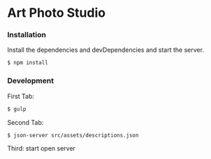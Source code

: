 # Art Photo Studio

### Installation


Install the dependencies and devDependencies and start the server.

```sh
$ npm install
```

### Development

First Tab:

```sh
$ gulp
```

Second Tab:
```sh
$ json-server src/assets/descriptions.json
```

Third:
    start open server
